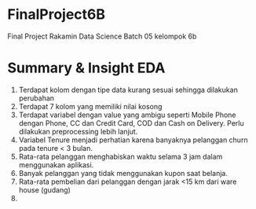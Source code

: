 # FinalProject6B
Final Project Rakamin Data Science Batch 05 kelompok 6b

# Summary & Insight EDA
1. Terdapat kolom dengan tipe data kurang sesuai sehingga dilakukan perubahan
2. Terdapat 7 kolom yang memiliki nilai kosong
3. Terdapat variabel dengan value yang ambigu seperti Mobile Phone dengan Phone, CC dan Credit Card, COD dan Cash on Delivery. Perlu dilakukan preprocessing lebih lanjut.
4. Variabel Tenure menjadi perhatian karena banyaknya pelanggan churn pada tenure < 3 bulan.
5. Rata-rata pelanggan menghabiskan waktu selama 3 jam dalam menggunakan aplikasi.
6. Banyak pelanggan yang tidak menggunakan kupon saat belanja.
7. Rata-rata pembelian dari pelanggan dengan jarak <15 km dari ware house (gudang)
8. 
